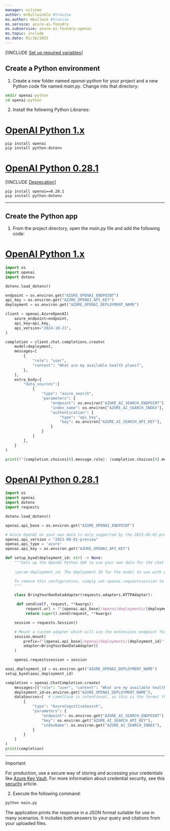 ```yaml
---
manager: nitinme
author: mrbullwinkle #travisw
ms.author: mbullwin #travisw
ms.service: azure-ai-foundry
ms.subservice: azure-ai-foundry-openai
ms.topic: include
ms.date: 01/10/2025
---
```


[!INCLUDE [Set up required variables](./use-your-data-common-variables.md)]

## Create a Python environment

1. Create a new folder named *openai-python* for your project and a new Python code file named *main.py*. Change into that directory:

```cmd
mkdir openai-python
cd openai-python
```

2. Install the following Python Libraries:

# [OpenAI Python 1.x](#tab/python-new)

```console
pip install openai
pip install python-dotenv
```

# [OpenAI Python 0.28.1](#tab/python)

[!INCLUDE [Deprecation](../includes/deprecation.md)]

```console
pip install openai==0.28.1
pip install python-dotenv
```

---
  
## Create the Python app

1. From the project directory, open the *main.py* file and add the following code:

# [OpenAI Python 1.x](#tab/python-new)

```python
import os
import openai
import dotenv

dotenv.load_dotenv()

endpoint = os.environ.get("AZURE_OPENAI_ENDPOINT")
api_key = os.environ.get("AZURE_OPENAI_API_KEY")
deployment = os.environ.get("AZURE_OPENAI_DEPLOYMENT_NAME")

client = openai.AzureOpenAI(
    azure_endpoint=endpoint,
    api_key=api_key,
    api_version="2024-10-21",
)

completion = client.chat.completions.create(
    model=deployment,
    messages=[
        {
            "role": "user",
            "content": "What are my available health plans?",
        },
    ],
    extra_body={
        "data_sources":[
            {
                "type": "azure_search",
                "parameters": {
                    "endpoint": os.environ["AZURE_AI_SEARCH_ENDPOINT"],
                    "index_name": os.environ["AZURE_AI_SEARCH_INDEX"],
                    "authentication": {
                        "type": "api_key",
                        "key": os.environ["AZURE_AI_SEARCH_API_KEY"],
                    }
                }
            }
        ],
    }
)

print(f"{completion.choices[0].message.role}: {completion.choices[0].message.content}")

```

# [OpenAI Python 0.28.1](#tab/python)

   ```python
   import os
   import openai
   import dotenv
   import requests

   dotenv.load_dotenv()

   openai.api_base = os.environ.get("AZURE_OPENAI_ENDPOINT")

   # Azure OpenAI on your own data is only supported by the 2023-08-01-preview API version
   openai.api_version = "2023-08-01-preview"
   openai.api_type = 'azure'
   openai.api_key = os.environ.get("AZURE_OPENAI_API_KEY")

   def setup_byod(deployment_id: str) -> None:
       """Sets up the OpenAI Python SDK to use your own data for the chat endpoint.
    
       :param deployment_id: The deployment ID for the model to use with your own data.

       To remove this configuration, simply set openai.requestssession to None.
       """

       class BringYourOwnDataAdapter(requests.adapters.HTTPAdapter):

        def send(self, request, **kwargs):
            request.url = f"{openai.api_base}/openai/deployments/{deployment_id}/extensions/chat/completions?api-version={openai.api_version}"
            return super().send(request, **kwargs)

       session = requests.Session()

       # Mount a custom adapter which will use the extensions endpoint for any call using the given `deployment_id`
       session.mount(
           prefix=f"{openai.api_base}/openai/deployments/{deployment_id}",
           adapter=BringYourOwnDataAdapter()
       )

       openai.requestssession = session

   aoai_deployment_id = os.environ.get("AZURE_OPENAI_DEPLOYMENT_NAME")
   setup_byod(aoai_deployment_id)

   completion = openai.ChatCompletion.create(
       messages=[{"role": "user", "content": "What are my available health plans?"}],
       deployment_id=os.environ.get("AZURE_OPENAI_DEPLOYMENT_NAME"),
       dataSources=[  # camelCase is intentional, as this is the format the API expects
           {
               "type": "AzureCognitiveSearch",
               "parameters": {
                   "endpoint": os.environ.get("AZURE_AI_SEARCH_ENDPOINT"),
                   "key": os.environ.get("AZURE_AI_SEARCH_API_KEY"),
                   "indexName": os.environ.get("AZURE_AI_SEARCH_INDEX"),
               }
           }
       ]
   )
   print(completion)
   ```

---

> [!IMPORTANT]
> For production, use a secure way of storing and accessing your credentials like [Azure Key Vault](/azure/key-vault/general/overview). For more information about credential security, see this [security](../../../ai-services/security-features.md) article.

2. Execute the following command:

```cmd
python main.py
```

The application prints the response in a JSON format suitable for use in many scenarios. It includes both answers to your query and citations from your uploaded files.
